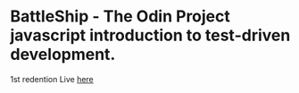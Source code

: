 # BattleShip - The Odin Project javascript introduction to test-driven development.
1st redention
Live [here](https://brycenbb.github.io/BattleShip/)
